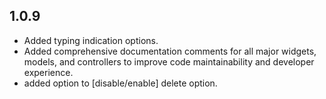 ## 1.0.9

- Added typing indication options.
- Added comprehensive documentation comments for all major widgets, models, and controllers to improve code maintainability and developer experience.
- added option to [disable/enable] delete option.
